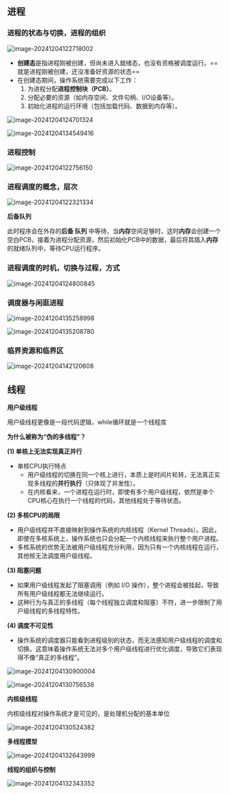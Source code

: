 ## 进程

### **进程的状态与切换，进程的组织**

![image-20241204122718002](../../Image/image-20241204122718002.png)

- **创建态**是指进程刚被创建，但尚未进入就绪态，也没有资格被调度运行。==就是进程刚被创建，还没准备好资源的状态==
- 在创建态期间，操作系统需要完成以下工作：
  1. 为进程分配**进程控制块（PCB）**。
  2. 分配必要的资源（如内存空间、文件句柄、I/O设备等）。
  3. 初始化进程的运行环境（包括加载代码、数据到内存等）。

![image-20241204124701324](../../Image/image-20241204124701324.png)

![image-20241204134549416](../../Image/image-20241204134549416.png)

### **进程控制**

![image-20241204122756150](../../Image/image-20241204122756150.png)

### **进程调度的概念，层次**

![image-20241204122321334](../../Image/image-20241204122321334.png)

**后备队列**

此时程序会在外存的**后备 队列** 中等待，当**内存**空间足够时，这时**内存**会创建一个空白PCB，接着为进程分配资源，然后初始化PCB中的数据，最后将其插入**内存**的就绪队列中，等待CPU运行程序。 

### **进程调度的时机，切换与过程，方式**

![image-20241204124800845](../../Image/image-20241204124800845.png)

### **调度器与闲逛进程**

![image-20241204135258998](../../Image/image-20241204135258998.png)

![image-20241204135208780](../../Image/image-20241204135208780.png)

### 临界资源和临界区

![image-20241204142120608](../../Image/image-20241204142120608.png)

## 线程 

**用户级线程**

用户级线程更像是一段代码逻辑，while循环就是一个线程库

**为什么被称为“伪的多线程”？**

**(1) 单核上无法实现真正并行**

- 单核CPU执行特点
  - 用户级线程的切换在同一个核上进行，本质上是时间片轮转，无法真正实现多线程的**并行执行**（只体现了并发性）。
  - 在内核看来，一个进程在运行时，即使有多个用户级线程，依然是单个CPU核心在执行一个线程的代码，其他线程处于等待状态。

**(2) 多核CPU的局限**

- 用户级线程并不直接映射到操作系统的内核线程（Kernel Threads）。因此，即使在多核系统上，操作系统也只会分配一个内核线程来执行整个用户进程。
- 多核系统的优势无法被用户级线程充分利用，因为只有一个内核线程在运行，其他核无法调度用户级线程。

**(3) 阻塞问题**

- 如果用户级线程发起了阻塞调用（例如 I/O 操作），整个进程会被挂起，导致所有用户级线程都无法继续运行。
- 这种行为与真正的多线程（每个线程独立调度和阻塞）不符，进一步限制了用户级线程的多线程特性。

**(4) 调度不可见性**

- 操作系统的调度器只能看到进程级别的状态，而无法感知用户级线程的调度和切换。这意味着操作系统无法对多个用户级线程进行优化调度，导致它们表现得不像“真正的多线程”。

![image-20241204130900004](../../Image/image-20241204130900004.png)

![image-20241204130756538](../../Image/image-20241204130756538.png)

**内核级线程**

内核级线程对操作系统才是可见的，是处理机分配的基本单位

![image-20241204130524382](../../Image/image-20241204130524382.png)

**多线程模型**

![image-20241204132643999](../../Image/image-20241204132643999.png)

**线程的组织与控制**

![image-20241204132343352](../../Image/image-20241204132343352.png)